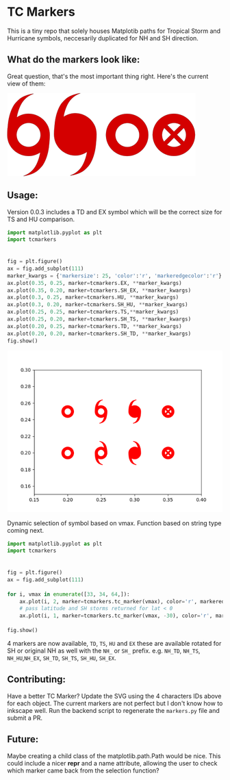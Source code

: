 # TC Markers

This is a tiny repo that solely houses Matplotib paths for Tropical Storm and Hurricane symbols, neccesarily duplicated for NH and SH direction.  

## What do the markers look like:
Great question, that's the most important thing right. Here's the current view of them:

<img src="https://github.com/abrammer/tc_markers/raw/main/backend/TSmeta.svg" alt="See repo for SVG of markers">


## Usage:

Version 0.0.3 includes a TD and EX symbol which will be the correct size for TS and HU comparison. 


```python
import matplotlib.pyplot as plt
import tcmarkers


fig = plt.figure()
ax = fig.add_subplot(111)
marker_kwargs = {'markersize': 25, 'color':'r', 'markeredgecolor':'r'}
ax.plot(0.35, 0.25, marker=tcmarkers.EX, **marker_kwargs)
ax.plot(0.35, 0.20, marker=tcmarkers.SH_EX, **marker_kwargs)
ax.plot(0.3, 0.25, marker=tcmarkers.HU, **marker_kwargs)
ax.plot(0.3, 0.20, marker=tcmarkers.SH_HU, **marker_kwargs)
ax.plot(0.25, 0.25, marker=tcmarkers.TS,**marker_kwargs)
ax.plot(0.25, 0.20, marker=tcmarkers.SH_TS, **marker_kwargs)
ax.plot(0.20, 0.25, marker=tcmarkers.TD, **marker_kwargs)
ax.plot(0.20, 0.20, marker=tcmarkers.SH_TD, **marker_kwargs)
fig.show()
```

<img src="https://github.com/abrammer/tc_markers/blob/TCMarkerStyle_addition_for_TD/tests/expected.png?raw=true" alt="See repo for SVG of markers">


Dynamic selection of symbol based on vmax.  Function based on string type coming next.

```python
import matplotlib.pyplot as plt
import tcmarkers


fig = plt.figure()
ax = fig.add_subplot(111)

for i, vmax in enumerate([33, 34, 64,]):
    ax.plot(i, 2, marker=tcmarkers.tc_marker(vmax), color='r', markeredgecolor='r', markersize=10)
    # pass latitude and SH storms returned for lat < 0
    ax.plot(i, 1, marker=tcmarkers.tc_marker(vmax, -30), color='r', markeredgecolor='r', markersize=10)

fig.show()
```
4 markers are now available, `TD`, `TS`, `HU` and `EX` these are available rotated for SH or original NH as well with the `NH_` or `SH_` prefix. e.g. `NH_TD`, `NH_TS`, `NH_HU`,`NH_EX`, `SH_TD`, `SH_TS`, `SH_HU`, `SH_EX`.


## Contributing:
Have a better TC Marker? Update the SVG using the 4 characters IDs above for each object. The current markers are not perfect but I don't know how to inkscape well.  Run the backend script to regenerate the `markers.py` file and submit a PR.  


## Future:
Maybe creating a child class of the matplotlib.path.Path would be nice. This could include a nicer __repr__ and a name attribute, allowing the user to check which marker came back from the selection function?